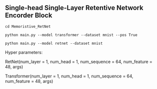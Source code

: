 ## Single-head Single-Layer Retentive Network Encorder Block

```
cd Memoristive_RetNet

python main.py --model transformer --dataset mnist --pos True

python main.py --model retnet --dataset mnist
```

Hyper parameters:

RetNet(num_layer = 1, num_head = 1, num_sequence = 64, num_feature = 48, args)

Transformer(num_layer = 1, num_head = 1, num_sequence = 64, num_feature = 48, args)
